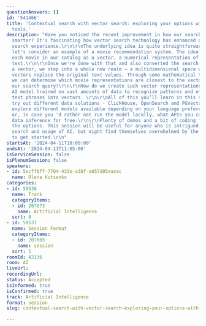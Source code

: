 ```yaml
---
questionAnswers: []
id: '541466'
title: 'Contextual search with vector search: exploring your options with open source
  tools.'
description: "Have you noticed the recent improvement in how our searches have become
  smarter? It's fascinating how vector search technology has enhanced our contextual
  search experience.\r\n\r\nThe underlying idea is quite straightforward. For example,
  let's consider an example of a movie recommendation system. The idea is to represent
  each movie in our catalog as a vector, a numerical representation of a piece of
  text.\r\n\r\nOnce we're done with that and also converted the search phrase into
  a vector, we step into a whole new realm — a multidimensional space where these
  vectors replace the original text values. Through some mathematical techniques,
  we can determine which movie representations are closest to the vector representing
  our search query!\r\n\r\nHow do we create such vector representations? We need an
  AI model trained on vast amounts of data to recognize patterns and effectively convert
  text phrases into vectors. \r\n\r\nAll of this you’ll learn in this session. We'll
  try out different data solutions - ClickHouse, OpenSearch and PGVector. We'll also
  explore different models available depending on your language preference and skills,
  or, in case you 'd rather not run the model locally, what APIs you can use to do
  data inference for free.\r\n\r\nPlenty of demos and a bit of coding for each of
  the options. This session will be useful for anyone who is intrigued by contextual
  search and usage of AI, but might find themselves overwhelmed by the complexities
  to get started.\r\n"
startsAt: '2024-04-11T10:00:00'
endsAt: '2024-04-11T11:05:00'
isServiceSession: false
isPlenumSession: false
speakers:
- id: 5ecff6ff-7704-433e-a38f-a057d05eacec
  name: Olena Kutsenko
categories:
- id: 59536
  name: Track
  categoryItems:
  - id: 207673
    name: Artificial Intelligence
  sort: 0
- id: 59537
  name: Session Format
  categoryItems:
  - id: 207665
    name: session
  sort: 1
roomId: 42136
room: AI
liveUrl: 
recordingUrl: 
status: Accepted
isInformed: true
isConfirmed: true
track: Artificial Intelligence
format: session
slug: contextual-search-with-vector-search-exploring-your-options-with-open-source-tools

---
```

